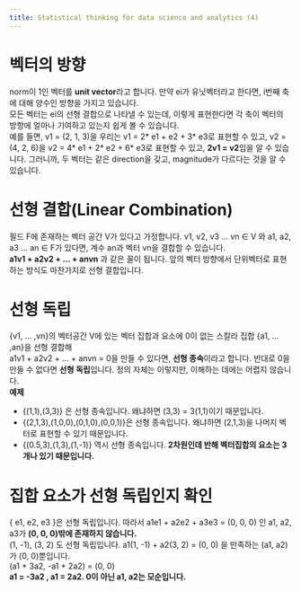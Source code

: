 ```yaml
---
title: Statistical thinking for data science and analytics (4)
---
```


# 벡터의 방향
norm이 1인 벡터를 **unit vector**라고 합니다. 만약 ei가 유닛벡터라고 한다면, i번째 축에 대해 양수인 방향을 가지고 있습니다.        
모든 벡터는 ei의 선형 결합으로 나타낼 수 있는데, 이렇게 표현한다면 각 축이 벡터의 방향에 얼마나 기여하고 있는지 쉽게 볼 수 있습니다.   
예를 들면, v1 = (2, 1, 3)을 우리는 v1 = 2* e1 + e2 + 3* e3로 표현할 수 있고, v2 = (4, 2, 6)을 v2 = 4* e1 + 2* e2 + 6* e3로 표현할 수 있고, **2v1 = v2**임을 알 수 있습니다. 그러니까, 두 벡터는 같은 direction을 갖고, magnitude가 다르다는 것을 알 수 있습니다.

# 선형 결합(Linear Combination)
필드 F에 존재하는 벡터 공간 V가 있다고 가정합니다. v1, v2, v3 ... vn ∈ V 와 a1, a2, a3 ... an ∈ F가 있다면,  계수 an과 벡터 vn을 결합할 수 있습니다.    
**a1v1 + a2v2 + ... + anvn** 과 같은 꼴이 됩니다. 앞의 벡터 방향에서 단위벡터로 표현하는 방식도 마찬가지로 선형 결합입니다.

# 선형 독립
{v1, ... ,vn}의 벡터공간 V에 있는 벡터 집합과 요소에 0이 없는 스칼라 집합 {a1, ... ,an}을 선형 결합해    
 a1v1 + a2v2 + ... + anvn = 0을 만들 수 있다면, **선형 종속**이라고 합니다. 반대로 0을 만들 수 없다면 **선형 독립**입니다. 정의 자체는 이렇지만, 이해하는 데에는 어렵지 않습니다.    
 **예제**
 * {(1,1),(3,3)} 은 선형 종속입니다. 왜냐하면 (3,3) = 3(1,1)이기 때문입니다.
 * {(2,1,3),(1,0,0),(0,1,0),(0,0,1)}은 선형 종속입니다. 왜냐하면 (2,1,3)을 나머지 벡터로 표현할 수 있기 때문입니다.
 * {(0.5,3),(1,3),(1,-1)} 역시 선형 종속입니다. **2차원인데 반해 벡터집합의 요소는 3개나 있기 때문입니다.**

# 집합 요소가 선형 독립인지 확인
{ e1, e2, e3 }은 선형 독립입니다. 따라서 a1e1 + a2e2 + a3e3 = (0, 0, 0) 인 a1, a2, a3가 **(0, 0, 0)밖에 존재하지 않습니다.**    
(1, -1), (3, 2) 도 선형 독립입니다. a1(1, -1) + a2(3, 2) = (0, 0) 을 만족하는 (a1, a2)가 (0, 0)뿐입니다.        
(a1 + 3a2, -a1 + 2a2) = (0, 0)     
**a1 = -3a2 , a1 = 2a2. 0이 아닌 a1, a2는 모순입니다.**
